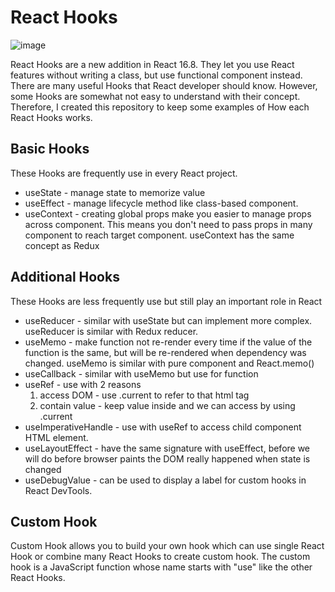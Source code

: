 # React Hooks
![image](https://img.shields.io/badge/React_hook-20232A?style=for-the-badge&logo=react&logoColor=61DAFB)

React Hooks are a new addition in React 16.8. They let you use React features without writing a class, but use functional component instead. There are many useful Hooks that React developer should know. However, some Hooks are somewhat not easy to understand with their concept. Therefore, I created this repository to keep some examples of How each React Hooks works.

## Basic Hooks
These Hooks are frequently use in every React project.
- useState - manage state to memorize value
- useEffect - manage lifecycle method like class-based component.
- useContext - creating global props make you easier to manage props across component. This means you don't need to pass props in many component to reach target component. useContext has the same concept as Redux

## Additional Hooks 
These Hooks are less frequently use but still play an important role in React

- useReducer - similar with useState but can implement more complex. useReducer is similar with Redux reducer.
- useMemo - make function not re-render every time if the value of the function is the same, but will be re-rendered when dependency was changed. useMemo is similar with pure component and React.memo()
- useCallback - similar with useMemo but use for function
- useRef - use with 2 reasons
   1. access DOM - use .current to refer to that html tag
   2. contain value - keep value inside and we can access by using .current
- useImperativeHandle - use with useRef to access child component HTML element.
-  useLayoutEffect - have the same signature with useEffect,
    before we will do before browser paints the DOM
    really happened when state is changed
- useDebugValue - can be used to display a label for custom hooks in React DevTools.

## Custom Hook
Custom Hook allows you to build your own hook which can use single React Hook or combine many React Hooks to create custom hook. The custom hook is a JavaScript function whose name starts with "use" like the other React Hooks.